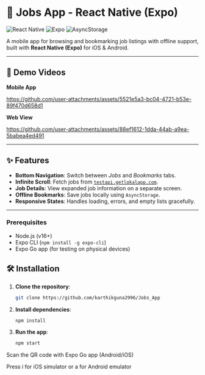   
 
# 📱 Jobs App - React Native (Expo)

![React Native](https://img.shields.io/badge/React_Native-20232A?style=for-the-badge&logo=react&logoColor=61DAFB)
![Expo](https://img.shields.io/badge/Expo-000020?style=for-the-badge&logo=expo&logoColor=white)
![AsyncStorage](https://img.shields.io/badge/AsyncStorage-5E35B1?style=for-the-badge&logo=react&logoColor=white)

A mobile app for browsing and bookmarking job listings with offline support, built with **React Native (Expo)** for iOS & Android.

---

## 🎥 Demo Videos
**Mobile App**

https://github.com/user-attachments/assets/5521e5a3-bc04-4721-b53e-89f470d658d1

**Web View**

https://github.com/user-attachments/assets/88ef1612-1dda-44ab-a9ea-5babea4ed491

---

## ✨ Features
- **Bottom Navigation**: Switch between *Jobs* and *Bookmarks* tabs.
- **Infinite Scroll**: Fetch jobs from [`testapi.getlokalapp.com`](https://testapi.getlokalapp.com/common/jobs?page=1).
- **Job Details**: View expanded job information on a separate screen.
- **Offline Bookmarks**: Save jobs locally using `AsyncStorage`.
- **Responsive States**: Handles loading, errors, and empty lists gracefully.

---

### Prerequisites
- Node.js (v16+)
- Expo CLI (`npm install -g expo-cli`)
- Expo Go app (for testing on physical devices)

## 🛠️ Installation
1. **Clone the repository**:
   ```bash
   git clone https://github.com/karthikguna2996/Jobs_App

2. **Install dependencies**:
   ```bash
   npm install

3. **Run the app**:
    ```bash
   npm start

Scan the QR code with Expo Go app (Android/iOS)

Press i for iOS simulator or a for Android emulator
